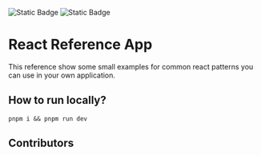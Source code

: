 ![Static Badge](https://img.shields.io/badge/react-grey?logo=react)
![Static Badge](https://img.shields.io/badge/vite-grey?logo=vite)

# React Reference App

This reference show some small examples for common react patterns you can use in your own application.

## How to run locally?

`pnpm i && pnpm run dev`

## Contributors

<!-- ALL-CONTRIBUTORS-LIST:START - Do not remove or modify this section -->
<!-- prettier-ignore-start -->
<!-- markdownlint-disable -->

<!-- markdownlint-restore -->
<!-- prettier-ignore-end -->

<!-- ALL-CONTRIBUTORS-LIST:END -->
